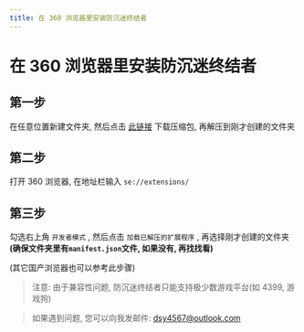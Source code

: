 ```yaml
---
title: 在 360 浏览器里安装防沉迷终结者
---
```


# 在 360 浏览器里安装防沉迷终结者

## 第一步

在任意位置新建文件夹, 然后点击 [此链接](https://fcmsb250.github.io/crx/extension_v1.2.3_mv2.zip) 下载压缩包, 再解压到刚才创建的文件夹

## 第二步

打开 360 浏览器, 在地址栏输入 `se://extensions/`

## 第三步

勾选右上角 `开发者模式` , 然后点击 `加载已解压的扩展程序` , 再选择刚才创建的文件夹 **(确保文件夹里有`manifest.json`文件, 如果没有, 再找找看)**

(其它国产浏览器也可以参考此步骤)

> 注意: 由于兼容性问题, 防沉迷终结者只能支持极少数游戏平台(如 4399, 游戏狗)

> 如果遇到问题, 您可以向我发邮件: dsy4567@outlook.com
